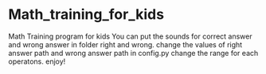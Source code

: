 # Math_training_for_kids
Math Training program for kids
You can put the sounds for correct answer and wrong answer in folder right and wrong. 
change the values of right answer path and wrong answer path in config.py
change the range for each operatons.
enjoy!
